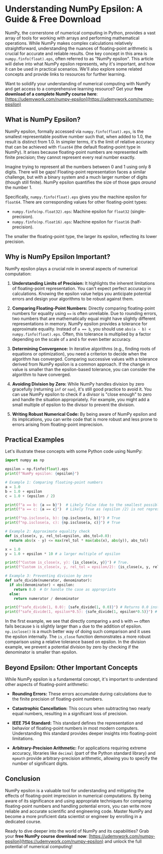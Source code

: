 # Understanding NumPy Epsilon: A Guide & Free Download

NumPy, the cornerstone of numerical computing in Python, provides a vast array of tools for working with arrays and performing mathematical operations. While NumPy makes complex calculations relatively straightforward, understanding the nuances of floating-point arithmetic is crucial for accurate and reliable results. One key concept in this area is `numpy.finfo(float).eps`, often referred to as "NumPy epsilon". This article will delve into what NumPy epsilon represents, why it's important, and how it can be used in practical scenarios.  We'll also explore some related concepts and provide links to resources for further learning.

Want to solidify your understanding of numerical computing with NumPy and get access to a comprehensive learning resource? Get your **free download of a complete NumPy course here**: [https://udemywork.com/numpy-epsilon](https://udemywork.com/numpy-epsilon)

## What is NumPy Epsilon?

NumPy epsilon, formally accessed via `numpy.finfo(float).eps`, is the smallest representable positive number such that, when added to 1.0, the result is distinct from 1.0.  In simpler terms, it's the limit of relative accuracy that can be achieved with `float64` (the default floating-point type in NumPy). It arises because floating-point numbers are represented with finite precision; they cannot represent every real number exactly.

Imagine trying to represent all the numbers between 0 and 1 using only 8 digits. There will be gaps! Floating-point representation faces a similar challenge, but with a binary system and a much larger number of digits (though still finite).  NumPy epsilon quantifies the size of those gaps *around* the number 1.

Specifically,  `numpy.finfo(float).eps` gives you the machine epsilon for `float64`. There are corresponding values for other floating-point types:

*   `numpy.finfo(np.float32).eps`: Machine epsilon for `float32` (single-precision).
*   `numpy.finfo(np.float16).eps`: Machine epsilon for `float16` (half-precision).

The smaller the floating-point type, the larger its epsilon, reflecting its lower precision.

## Why is NumPy Epsilon Important?

NumPy epsilon plays a crucial role in several aspects of numerical computation:

1.  **Understanding Limits of Precision:** It highlights the inherent limitations of floating-point representation.  You can't expect perfect accuracy in calculations. Knowing the epsilon value helps you anticipate potential errors and design your algorithms to be robust against them.

2.  **Comparing Floating-Point Numbers:**  Directly comparing floating-point numbers for equality using `==` is often unreliable. Due to rounding errors, two numbers that are mathematically equal might have slightly different representations in memory.  NumPy epsilon provides a tolerance for approximate equality.  Instead of `a == b`, you should use `abs(a - b) < numpy.finfo(float).eps`.  Often, this tolerance is multiplied by a factor depending on the scale of `a` and `b` for even better accuracy.

3.  **Determining Convergence:**  In iterative algorithms (e.g., finding roots of equations or optimization), you need a criterion to decide when the algorithm has converged. Comparing successive values with a tolerance derived from NumPy epsilon is a common approach.  If the change in value is smaller than the epsilon-based tolerance, you can consider the algorithm to have converged.

4.  **Avoiding Division by Zero:** While NumPy handles division by zero gracefully (returning `inf` or `nan`), it's still good practice to avoid it. You can use NumPy epsilon to check if a divisor is "close enough" to zero and handle the situation appropriately. For example, you might add a small multiple of epsilon to the divisor to prevent the division.

5.  **Writing Robust Numerical Code:**  By being aware of NumPy epsilon and its implications, you can write code that is more robust and less prone to errors arising from floating-point imprecision.

## Practical Examples

Let's illustrate these concepts with some Python code using NumPy:

```python
import numpy as np

epsilon = np.finfo(float).eps
print(f"NumPy epsilon: {epsilon}")

# Example 1: Comparing floating-point numbers
a = 1.0
b = 1.0 + epsilon
c = 1.0 + (epsilon / 2)

print(f"a == b: {a == b}")  # Likely False (due to the smallest possible difference)
print(f"a == c: {a == c}")  # Likely True as (epsilon /2) is not representable

print(f"np.isclose(a, b): {np.isclose(a, b)}") # True
print(f"np.isclose(a, c): {np.isclose(a, c)}") # True

# Example 2: Approximate equality check
def is_close(x, y, rel_tol=epsilon, abs_tol=0.0):
  return abs(x - y) <= max(rel_tol * max(abs(x), abs(y)), abs_tol)

x = 1.0
y = 1.0 + epsilon * 10 # a larger multiple of epsilon

print(f"Custom is_close(x, y): {is_close(x, y)}") # True.
print(f"Custom is_close(x, y, rel_tol = epsilon/2): {is_close(x, y, rel_tol = epsilon/2)}") #False

# Example 3: Preventing division by zero
def safe_divide(numerator, denominator):
  if abs(denominator) < epsilon:
    return 0.0  # Or handle the case as appropriate
  else:
    return numerator / denominator

print(f"safe_divide(1, 0.0): {safe_divide(1, 0.0)}") # Returns 0.0 instead of error/inf
print(f"safe_divide(1, epsilon*0.5): {safe_divide(1, epsilon*0.5)}") # Returns 0.0, divisor is very small.
```

In the first example, we see that directly comparing `a` and `b` with `==` often fails because `b` is slightly larger than `a` due to the addition of epsilon.  `np.isclose()` is a much better way of doing such comparison and it uses the epsilon internally. The `is_close` function demonstrates a more robust comparison using a relative tolerance based on epsilon. In the division example, we prevent a potential division by zero by checking if the denominator is smaller than epsilon.

## Beyond Epsilon: Other Important Concepts

While NumPy epsilon is a fundamental concept, it's important to understand other aspects of floating-point arithmetic:

*   **Rounding Errors:**  These errors accumulate during calculations due to the finite precision of floating-point numbers.

*   **Catastrophic Cancellation:** This occurs when subtracting two nearly equal numbers, resulting in a significant loss of precision.

*   **IEEE 754 Standard:** This standard defines the representation and behavior of floating-point numbers in most modern computers.  Understanding this standard provides deeper insights into floating-point limitations.

*   **Arbitrary-Precision Arithmetic:** For applications requiring extreme accuracy, libraries like `decimal` (part of the Python standard library) and `mpmath` provide arbitrary-precision arithmetic, allowing you to specify the number of significant digits.

## Conclusion

NumPy epsilon is a valuable tool for understanding and mitigating the effects of floating-point imprecision in numerical computations. By being aware of its significance and using appropriate techniques for comparing floating-point numbers and handling potential errors, you can write more reliable and accurate scientific and engineering code. Master NumPy and become a more proficient data scientist or engineer by enrolling in a dedicated course.

Ready to dive deeper into the world of NumPy and its capabilities? Grab your **free NumPy course download now**: [https://udemywork.com/numpy-epsilon](https://udemywork.com/numpy-epsilon) and unlock the full potential of numerical computing!
